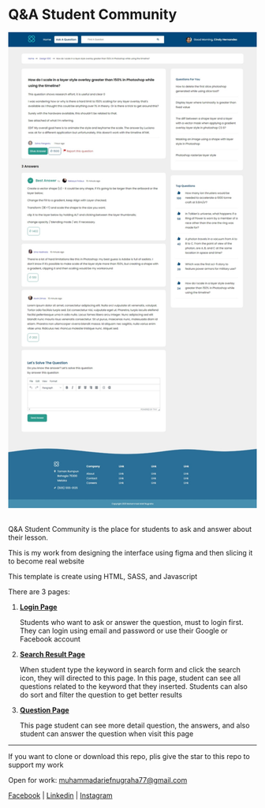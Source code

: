 <h1>Q&A Student Community</h1>
<div class="image-container">
    <img src="asset/question.jpeg">
</div>
<br>
<p>Q&A Student Community is the place for students to ask and answer about their lesson.</p>
<p>This is my work from designing the interface using figma and then slicing it to become real website</p>
<p>This template is create using HTML, SASS, and Javascript</p>
<p>There are 3 pages:</p>
<ol>
    <li>
        <a href="https://qastudentcommunity.vercel.app/login.html"><b>Login Page</b></a>
        <p>Students who want to ask or answer the question, must to login first. They can login using email and password or use their Google or Facebook account
    </li>
    <li>
        <a href="https://qastudentcommunity.vercel.app/searchresult.html"><b>Search Result Page</a></b>
        <p>When student type the keyword in search form and click the search icon, they will directed to this page. In this page, student can see all questions related to the keyword that they inserted. Students can also do sort and filter the question to get better results</p>
    </li>
    <li>
    <a href="https://qastudentcommunity.vercel.app/question.html"><b>Question Page</b></a>
    <p>This page student can see more detail question, the answers, and also student can answer the question when visit this page</p>
    </li>
</ol>
<hr>
<p>If you want to clone or download this repo, plis give the star to this repo to support my work</p>
<p>Open for work: <a href="mailto:muhammadariefnugraha77@gmail.com">muhammadariefnugraha77@gmail.com</a></p>
<a href="https://www.facebook.com/muhammad.ariefnugraha">Facebook</a> | 
<a href="https://www.linkedin.com/in/muhammad-arief-nugraha/">Linkedin</a> | <a href="https://www.instagram.com/dvkentury">Instagram</a>